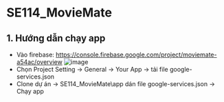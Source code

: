 # SE114_MovieMate
## 1. Hướng dẫn chạy app
- Vào firebase: https://console.firebase.google.com/project/moviemate-a54ac/overview
![image](https://github.com/user-attachments/assets/35ddd763-d38b-45d8-97bc-b5d0b636cceb)
- Chọn Project Setting -> General -> Your App -> tải file google-services.json
- Clone dự án -> SE114_MovieMate\app dán file google-services.json -> Chạy app

